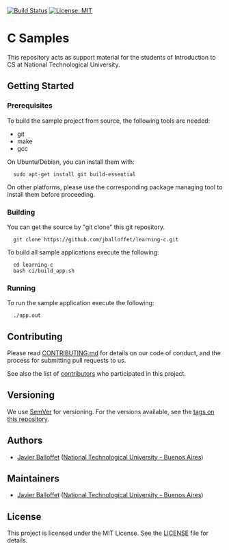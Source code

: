[![Build Status](https://github.com/jballoffet/c-samples/actions/workflows/build.yml/badge.svg)](https://github.com/jballoffet/c-samples/actions)
[![License: MIT](https://img.shields.io/badge/License-MIT-blue.svg)](https://opensource.org/licenses/MIT)

# C Samples

This repository acts as support material for the students of Introduction to CS at National Technological University.

## Getting Started

### Prerequisites

To build the sample project from source, the following tools are needed:

 * git
 * make
 * gcc

On Ubuntu/Debian, you can install them with:

```shell
  sudo apt-get install git build-essential
```

On other platforms, please use the corresponding package managing tool to
install them before proceeding.

### Building

You can get the source by "git clone" this git repository.

```shell
  git clone https://github.com/jballoffet/learning-c.git
```

To build all sample applications execute the following:

```shell
  cd learning-c
  bash ci/build_app.sh
```

### Running

To run the sample application execute the following:

```shell
  ./app.out
```

## Contributing

Please read [CONTRIBUTING.md](/CONTRIBUTING.md) for details on our code of conduct, and the process for submitting pull requests to us.

See also the list of [contributors](https://github.com/jballoffet/learning-c/contributors) who participated in this project.

## Versioning

We use [SemVer](http://semver.org/) for versioning. For the versions available, see the [tags on this repository](https://github.com/jballoffet/learning-c/tags).

## Authors

 * [Javier Balloffet](https://github.com/jballoffet) ([National Technological University - Buenos Aires](https://www.frba.utn.edu.ar/en/))

## Maintainers

 * [Javier Balloffet](https://github.com/jballoffet) ([National Technological University - Buenos Aires](https://www.frba.utn.edu.ar/en/))

## License

This project is licensed under the MIT License. See the [LICENSE](/LICENSE) file for details.
